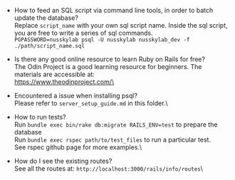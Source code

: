 * How to feed an SQL script via command line tools, in order to batch update the database?\
  Replace `script_name` with your own sql script name. Inside the sql script, you are free to write a series of sql commands.\
  `PGPASSWORD=nusskylab psql -U nusskylab nusskylab_dev -f ./path/script_name.sql`

* Is there any good online resource to learn Ruby on Rails for free?\
  The Odin Project is a good learning resource for beginners. The materials are accessible at:\
  https://www.theodinproject.com/\

* Encountered a issue when installing psql?\
  Please refer to `server_setup_guide.md` in this folder.\

* How to run tests?\
  Run `bundle exec bin/rake db:migrate RAILS_ENV=test` to prepare the database\
  Run `bundle exec rspec path/to/test_files` to run a particular test.\
  See rspec github page for more examples.\

* How do I see the existing routes?\
  See all the routes at: `http://localhost:3000/rails/info/routes`\

